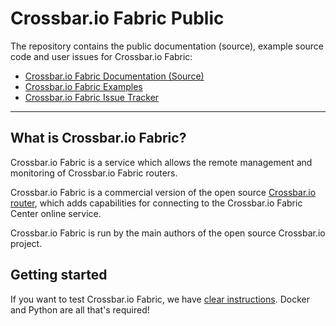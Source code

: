 # Crossbar.io Fabric Public

The repository contains the public documentation (source), example source code and user issues for Crossbar.io Fabric:

* [Crossbar.io Fabric Documentation (Source)](docs)
* [Crossbar.io Fabric Examples](docs/Examples.md)
* [Crossbar.io Fabric Issue Tracker](https://github.com/crossbario/crossbar-fabric-public/issues)

---

## What is Crossbar.io Fabric?

Crossbar.io Fabric is a service which allows the remote management and monitoring of Crossbar.io Fabric routers.

Crossbar.io Fabric is a commercial version of the open source [Crossbar.io router](http://crossbar.io), which adds capabilities for connecting to the Crossbar.io Fabric Center online service.

Crossbar.io Fabric is run by the main authors of the open source Crossbar.io project.

## Getting started

If you want to test Crossbar.io Fabric, we have [clear instructions](docs/Getting-Started.md). Docker and Python are all that's required!
